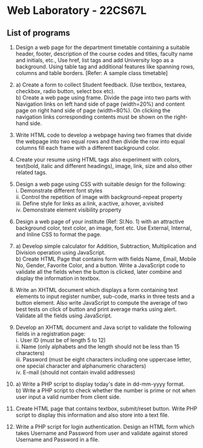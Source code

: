 # Web Laboratory - 22CS67L 

## List of programs 

1. Design a web page for the department timetable containing a suitable header, footer, description of the course codes and titles, faculty name and initials, etc., Use href, list tags and add University logo as a background. Using table tag and additional features like spanning rows, columns and table borders. [Refer: A sample class timetable]   

2. a) Create a form to collect Student feedback. (Use textbox, textarea, checkbox, radio button, select box etc).   
   b) Create a web page using frame. Divide the page into two parts with Navigation links on left hand side of page (width=20%) and content page on right hand side of page (width=80%). On clicking the navigation links corresponding contents must be shown on the right-hand side.   

3. Write HTML code to develop a webpage having two frames that divide the webpage into two equal rows and then divide the row into equal columns fill each frame with a different background color.  

4. Create your resume using HTML tags also experiment with colors, text(bold, italic and different headings), image, link, size and also other related tags.    

5. Design a web page using CSS with suitable design for the following:   
   i. Demonstrate different font styles   
   ii. Control the repetition of image with background-repeat property   
   iii. Define style for links as a:link, a:active, a:hover, a:visited   
   iv. Demonstrate element visibility property   

6. Design a web page of your institute (Ref: Sl.No. 1) with an attractive background color, text color, an image, font etc. Use External, Internal, and Inline CSS to format the page.   

7. a) Develop simple calculator for Addition, Subtraction, Multiplication and Division operation using JavaScript.   
   b) Create HTML Page that contains form with fields Name, Email, Mobile No, Gender, Favorite Color, and a button. Write a JavaScript code to validate all the fields when the button is clicked, later combine and display the information in textbox.   

8. Write an XHTML document which displays a form containing text elements to input register number, sub-code, marks in three tests and a button element. Also write JavaScript to compute the average of two best tests on click of button and print average marks using alert. Validate all the fields using JavaScript.   

9. Develop an XHTML document and Java script to validate the following fields in a registration page:   
   i. User ID (must be of length 5 to 12)   
   ii. Name (only alphabets and the length should not be less than 15 characters)   
   iii. Password (must be eight characters including one uppercase letter, one special character and alphanumeric characters)   
   iv. E-mail (should not contain invalid addresses)   

10. a) Write a PHP script to display today's date in dd-mm-yyyy format.   
    b) Write a PHP script to check whether the number is prime or not when user input a valid number from client side.   

11. Create HTML page that contains textbox, submit/reset button. Write PHP script to display this information and also store into a text file.   

12. Write a PHP script for login authentication. Design an HTML form which takes Username and Password from user and validate against stored Username and Password in a file.   

